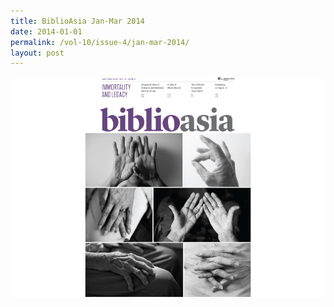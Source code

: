 ```yaml
---
title: BiblioAsia Jan-Mar 2014
date: 2014-01-01
permalink: /vol-10/issue-4/jan-mar-2014/
layout: post
---
```

<img src="/images/vol-9-issue-4/background/covered.jpg">